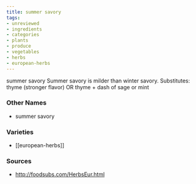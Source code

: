 ```yaml
---
title: summer savory
tags:
- unreviewed
- ingredients
- categories
- plants
- produce
- vegetables
- herbs
- european-herbs
---
```

summer savory Summer savory is milder than winter savory. Substitutes: thyme (stronger flavor) OR thyme + dash of sage or mint

### Other Names

* summer savory

### Varieties

* [[european-herbs]]

### Sources
* http://foodsubs.com/HerbsEur.html
